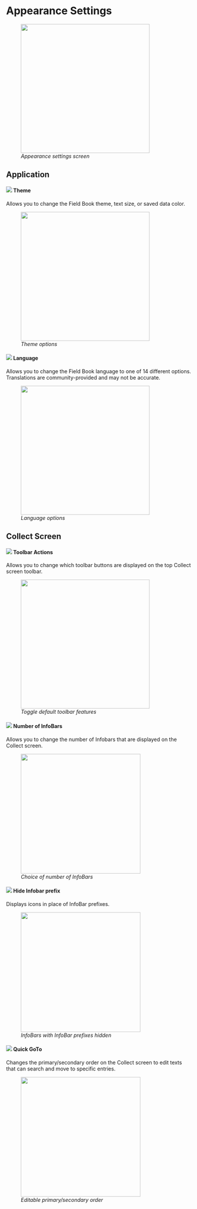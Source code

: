 <link rel="stylesheet" type="text/css" href="_styles/styles.css">

# Appearance Settings

<figure class="image">
  <img class="screenshot" src="_static/images/settings/appearance/settings_appearance_framed.png" width="350px"> 
  <figcaption class="screenshot-caption"><i>Appearance settings screen</i></figcaption> 
</figure>

## Application

#### <img class="icon" src="_static/icons/settings/appearance/palette.png"> Theme

Allows you to change the Field Book theme, text size, or saved data color.

<figure class="image">
  <img class="screenshot" src="_static/images/settings/appearance/settings_appearance_theme_framed.png" width="350px"> 
  <figcaption class="screenshot-caption"><i>Theme options</i></figcaption> 
</figure>

#### <img class="icon" src="_static/icons/settings/appearance/translate.png"> Language

Allows you to change the Field Book language to one of 14 different options.
Translations are community-provided and may not be accurate.

<figure class="image">
  <img class="screenshot" src="_static/images/settings/appearance/settings_appearance_language_framed.png" width="350px"> 
  <figcaption class="screenshot-caption"><i>Language options</i></figcaption> 
</figure>

## Collect Screen

#### <img class="icon" src="_static/icons/settings/appearance/server-minus.png"> Toolbar Actions

Allows you to change which toolbar buttons are displayed on the top Collect screen toolbar.

<figure class="image">
  <img class="screenshot" src="_static/images/settings/appearance/settings_appearance_toolbar_framed.png" width="350px"> 
  <figcaption class="screenshot-caption"><i>Toggle default toolbar features</i></figcaption> 
</figure>

#### <img class="icon" src="_static/icons/settings/appearance/playlist-plus.png"> Number of InfoBars

Allows you to change the number of Infobars that are displayed on the Collect screen.

<figure class="image">
  <img class="screenshot" src="_static/images/settings/appearance/settings_appearance_number_infobars.png" width="325px"> 
  <figcaption class="screenshot-caption"><i>Choice of number of InfoBars</i></figcaption> 
</figure>

#### <img class="icon" src="_static/icons/settings/appearance/eye-off.png"> Hide Infobar prefix

Displays icons in place of InfoBar prefixes.

<figure class="image">
  <img class="screenshot" src="_static/images/settings/appearance/settings_appearance_infobar_prefixes_framed.png" width="325px"> 
  <figcaption class="screenshot-caption"><i>InfoBars with InfoBar prefixes hidden</i></figcaption> 
</figure>

#### <img class="icon" src="_static/icons/settings/appearance/run-fast.png"> Quick GoTo

Changes the primary/secondary order on the Collect screen to edit texts that can search and move to specific entries.

<figure class="image">
  <img class="screenshot" src="_static/images/settings/appearance/settings_appearance_quick_goto.png" width="325px"> 
  <figcaption class="screenshot-caption"><i>Editable primary/secondary order</i></figcaption> 
</figure>